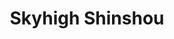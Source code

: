 --- 
title: "Skyhigh Shinshou"
publishdate: "2019-4-18T16:48:46+02:00"
src: "https://365manga.net/manga/skyhigh-shinshou"
image: "https://data.365manga.net/images/thumbnails/24050-skyhigh-shinshou.jpg"
description: "From Evil Flowers: Similar the Skyhigh 1, Skyhigh Shinshou presents the stories of those souls who get to the Gate of Grudges. Izuko, keeper of the Gate of Grudges presents each soul with three choices: pass through the Gate of Grudges to heaven and be reborn, refuse to admit death and remain as a ghost on earth, or haunt and kill one person and then proceed to hell and eternal…"
---